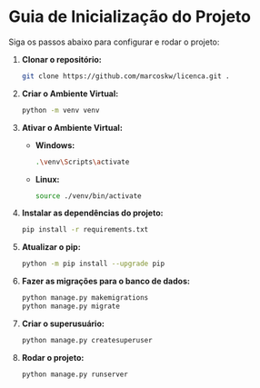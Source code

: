 # Guia de Inicialização do Projeto

Siga os passos abaixo para configurar e rodar o projeto:

1. **Clonar o repositório:**
    ```bash
    git clone https://github.com/marcoskw/licenca.git .
    ```

2. **Criar o Ambiente Virtual:**
    ```bash
    python -m venv venv
    ```

3. **Ativar o Ambiente Virtual:**
    - **Windows:**
      ```bash
      .\venv\Scripts\activate
      ```
    - **Linux:**
      ```bash
      source ./venv/bin/activate
      ```

4. **Instalar as dependências do projeto:**
    ```bash
    pip install -r requirements.txt
    ```

5. **Atualizar o pip:**
    ```bash
    python -m pip install --upgrade pip
    ```

6. **Fazer as migrações para o banco de dados:**
    ```bash
    python manage.py makemigrations
    python manage.py migrate
    ```

7. **Criar o superusuário:**
    ```bash
    python manage.py createsuperuser
    ```

8. **Rodar o projeto:**
    ```bash
    python manage.py runserver
    ```
